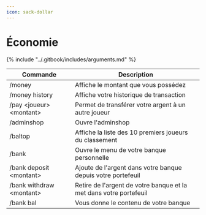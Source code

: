 ```yaml
---
icon: sack-dollar
---
```


# Économie

{% include "../.gitbook/includes/arguments.md" %}

| Commande                  | Description                                                        |
| ------------------------- | ------------------------------------------------------------------ |
| /money                    | Affiche le montant que vous possédez                               |
| /money history            | Affiche votre historique de transaction                            |
| /pay \<joueur> \<montant> | Permet de transférer votre argent à un autre joueur                |
| /adminshop                | Ouvre l'adminshop                                                  |
| /baltop                   | Affiche la liste des 10 premiers joueurs du classement             |
| /bank                     | Ouvre le menu de votre banque personnelle                          |
| /bank deposit \<montant>  | Ajoute de l'argent dans votre banque depuis votre portefeuil       |
| /bank withdraw \<montant> | Retire de l'argent de votre banque et la met dans votre portefeuil |
| /bank bal                 | Vous donne le contenu de votre banque                              |
